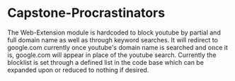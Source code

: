 # Capstone-Procrastinators

The Web-Extension module is hardcoded to block youtube by partial and full domain name as well as through keyword searches. It will redirect to google.com currently once youtube's domain name is searched and once it is, google.com will appear in place of the youtube search. Currently the blocklist is set through a defined list in the code base which can be expanded upon or reduced to nothing if desired. 